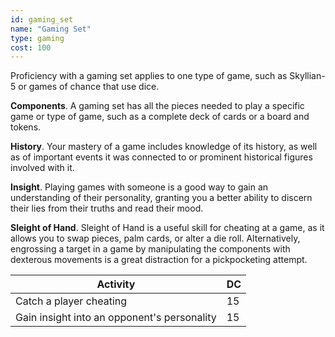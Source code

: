 ```yaml
---
id: gaming_set
name: "Gaming Set"
type: gaming
cost: 100
---
```



Proficiency with a gaming set applies to one type of game, such as Skyllian-5 or games of chance that use dice.

__Components__. A gaming set has all the pieces needed to play a specific game or type of game, such as a complete deck
of cards or a board and tokens.

__History__. Your mastery of a game includes knowledge of its history, as well as of important events it was connected
to or prominent historical figures involved with it.

__Insight__. Playing games with someone is a good way to gain an understanding of their personality, granting you a better
ability to discern their lies from their truths and read their mood.


__Sleight of Hand__. Sleight of Hand is a useful skill for cheating at a game, as it allows you to swap pieces, palm cards,
or alter a die roll. Alternatively, engrossing a target in a game by manipulating the components with dexterous
movements is a great distraction for a pickpocketing attempt.

Activity | DC
--- | ---
Catch a player cheating | 15
Gain insight into an opponent's personality	| 15
